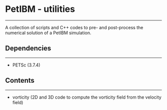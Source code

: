 # PetIBM - utilities
---

A collection of scripts and C++ codes to pre- and post-process the numerical solution of a PetIBM simulation.

## Dependencies
---

* PETSc (3.7.4)

## Contents
---

* vorticity (2D and 3D code to compute the vorticity field from the velocity field)
